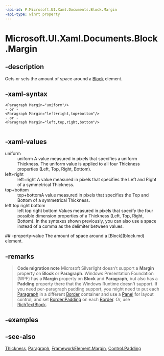 ```yaml
---
-api-id: P:Microsoft.UI.Xaml.Documents.Block.Margin
-api-type: winrt property
---
```


<!-- Property syntax
public Windows.UI.Xaml.Thickness Margin { get;  set; }
-->

# Microsoft.UI.Xaml.Documents.Block.Margin

## -description
Gets or sets the amount of space around a [Block](block.md) element.

## -xaml-syntax
```xaml
<Paragraph Margin="uniform"/>
- or -
<Paragraph Margin="left+right,top+bottom"/>
- or -
<Paragraph Margin="left,top,right,bottom"/>
 
```


## -xaml-values
<dl><dt>uniform
</dt><dd>uniform A value measured in pixels that specifies a uniform Thickness. The uniform value is applied to all four Thickness properties (Left, Top, Right, Bottom).</dd>
<dt>left+right
</dt><dd>left+right A value measured in pixels that specifies the Left and Right of a symmetrical Thickness.</dd>
<dt>top+bottom</dt><dd>top+bottomA value measured in pixels that specifies the Top and Bottom of a symmetrical Thickness.</dd>
<dt>left top right bottom
</dt><dd>left top right bottom Values measured in pixels that specify the four possible dimension properties of a Thickness (Left, Top, Right, Bottom). In the syntaxes shown previously, you can also use a space instead of a comma as the delimiter between values.</dd>
</dl>
## -property-value
The amount of space around a [Block](block.md) element.

## -remarks
> **Code migration note**
> Microsoft Silverlight doesn't support a **Margin** property on **Block** or **Paragraph**. Windows Presentation Foundation (WPF) has a **Margin** property on **Block** and **Paragraph**, but also has a **Padding** property there that the Windows Runtime doesn't support. If you need per-paragraph padding support, you might need to put each [Paragraph](paragraph.md) in a different [Border](../microsoft.ui.xaml.controls/border.md) container and use a [Panel](../microsoft.ui.xaml.controls/panel.md) for layout control, and set [Border.Padding](../microsoft.ui.xaml.controls/border_padding.md) on each [Border](../microsoft.ui.xaml.controls/border.md). Or, use [RichTextBlock](../microsoft.ui.xaml.controls/richtextblock.md).

## -examples

## -see-also
[Thickness](../microsoft.ui.xaml/thickness.md), [Paragraph](paragraph.md), [FrameworkElement.Margin](../microsoft.ui.xaml/frameworkelement_margin.md), [Control.Padding](../microsoft.ui.xaml.controls/control_padding.md)

